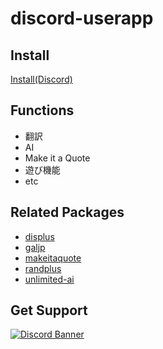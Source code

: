 # discord-userapp
## Install
[Install(Discord)](https://discord.com/oauth2/authorize?client_id=1275304068784324749)

## Functions
- 翻訳
- AI
- Make it a Quote
- 遊び機能
- etc

## Related Packages
- [displus](https://www.npmjs.com/package/displus)
- [galjp](https://www.npmjs.com/package/galjp)
- [makeitaquote](https://www.npmjs.com/package/makeitaquote)
- [randplus](https://www.npmjs.com/package/randplus)
- [unlimited-ai](https://www.npmjs.com/package/unlimited-ai)

## Get Support
<a href="https://discord.gg/yKW8wWKCnS"><img src="https://discordapp.com/api/guilds/1005287561582878800/widget.png?style=banner4" alt="Discord Banner"/></a>
